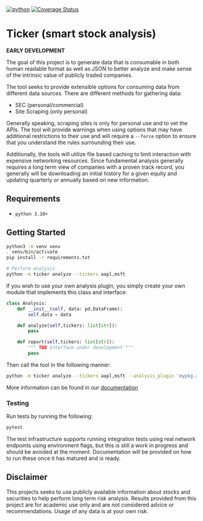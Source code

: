 [![python](https://github.com/gyund/fundamental-analysis/actions/workflows/python.yml/badge.svg?branch=main)](https://github.com/gyund/fundamental-analysis/actions/workflows/python.yml)
[![Coverage Status](https://coveralls.io/repos/github/gyund/fundamental-analysis/badge.svg?branch=main&kill_cache=1)](https://coveralls.io/github/gyund/fundamental-analysis?branch=main)

# Ticker (smart stock analysis)

**__EARLY DEVELOPMENT__**

The goal of this project is to generate data that is consumable in both human readable format as well as JSON to better analyze and make sense of the intrinsic value of publicly traded companies.

The tool seeks to provide extensible options for consuming data from different data sources. There are different methods for gathering data:

- SEC (personal/commercial)
- Site Scraping (only personal)

Generally speaking, scraping sites is only for personal use and to vet the APIs. The tool will provide warnings when using options that may have additional restrictions to their use and will require a `--force` option to ensure that you understand the rules surrounding their use. 

Additionally, the tools will utilize file based caching to limit interaction with expensive networking resources. Since fundamental analysis generally requires a long term view of companies with a proven track record, you generally will be downloading an initial history for a given equity and updating quarterly or annually based on new information.

## Requirements

- `python 3.10+`

## Getting Started 

```sh
python3 -m venv venv
. venv/bin/activate
pip install -r requirements.txt

# Perform analysis
python -m ticker analyze --tickers aapl,msft
```

If you wish to use your own analysis plugin, you simply create your own module that implements this class and interface:

``` python
class Analysis:
    def __init__(self, data: pd.DataFrame):
        self.data = data

    def analyze(self,tickers: list[str]):
        pass

    def report(self,tickers: list[str]):
        """ TBD Interface under development """
        pass
```

Then call the tool in the following manner:

```sh
python -m ticker analyze --tickers aapl,msft --analysis_plugin 'mypkg.analysis'
```

More information can be found in our [documentation](https://gyund.github.io/fundamental-analysis/)

### Testing

Run tests by running the following:

```sh
pytest
```

The test infrastructure supports running integration tests using real network endpoints using environment flags, but this is still a work in progress and should be avoided at the moment. Documentation will be provided on how to run these once it has matured and is ready.

## Disclaimer

This projects seeks to use publicly available information about stocks and securities to help perform long term risk analysis. Results provided from this project are for academic use only and are not considered advice or recommendations. Usage of any data is at your own risk.  
